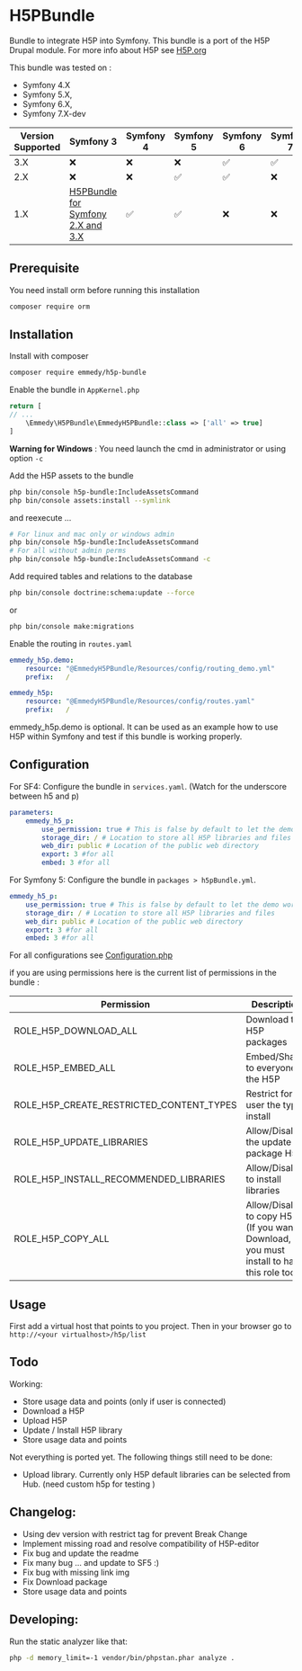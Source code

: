 # H5PBundle

Bundle to integrate H5P into Symfony. This bundle is a port of the H5P Drupal module. For more info about H5P
see [H5P.org](https://h5p.org)

This bundle was tested on :

- Symfony 4.X
- Symfony 5.X,
- Symfony 6.X,
- Symfony 7.X-dev

| Version Supported | Symfony 3                                                                 | Symfony 4 | Symfony 5 | Symfony 6 | Symfony 7 |
|-------------------|---------------------------------------------------------------------------|-----------|-----------|-----------|-----------|
| 3.X               | &#x274C;                                                                  | &#x274C;  | &#x274C;  | &#x2705;  | &#x2705;  |
| 2.X               | &#x274C;                                                                  | &#x274C;  | &#x2705;  | &#x2705;  | &#x274C;  |
| 1.X               | [H5PBundle for Symfony 2.X and 3.X](https://github.com/Emmedy/h5p-bundle) | &#x2705;  | &#x2705;  | &#x274C;  | &#x274C;  |

Prerequisite
------------

You need install orm before running this installation

```bash
composer require orm
```

Installation
------------

Install with composer

``` bash
composer require emmedy/h5p-bundle
```

Enable the bundle in `AppKernel.php`

```php
return [
// ...
    \Emmedy\H5PBundle\EmmedyH5PBundle::class => ['all' => true]
]
```

**Warning for Windows** : You need launch the cmd in administrator or using option ``-c``

Add the H5P assets to the bundle

``` bash
php bin/console h5p-bundle:IncludeAssetsCommand
php bin/console assets:install --symlink
```

and reexecute ...

```bash
# For linux and mac only or windows admin
php bin/console h5p-bundle:IncludeAssetsCommand
# For all without admin perms
php bin/console h5p-bundle:IncludeAssetsCommand -c
```

Add required tables and relations to the database

``` bash
php bin/console doctrine:schema:update --force 
```

or

````bash
php bin/console make:migrations
````

Enable the routing in `routes.yaml`

```yaml
emmedy_h5p.demo:
    resource: "@EmmedyH5PBundle/Resources/config/routing_demo.yml"
    prefix:   /

emmedy_h5p:
    resource: "@EmmedyH5PBundle/Resources/config/routes.yaml"
    prefix:   /
```

emmedy_h5p.demo is optional. It can be used as an example how to use H5P within Symfony and test if this bundle is working properly.

Configuration
-------------

For SF4:
Configure the bundle in `services.yaml`. (Watch for the underscore between h5 and p)

```yaml
parameters:
    emmedy_h5_p:
        use_permission: true # This is false by default to let the demo work out of the box.
        storage_dir: / # Location to store all H5P libraries and files
        web_dir: public # Location of the public web directory
        export: 3 #for all
        embed: 3 #for all
```

For Symfony 5:
Configure the bundle in `packages > h5pBundle.yml`.

```yaml
emmedy_h5_p:
    use_permission: true # This is false by default to let the demo work out of the box.
    storage_dir: / # Location to store all H5P libraries and files
    web_dir: public # Location of the public web directory
    export: 3 #for all
    embed: 3 #for all
```

For all configurations see [Configuration.php](DependencyInjection/Configuration.php)

if you are using permissions here is the current list of permissions in the bundle :

| Permission                               | Description                                                                                  |
|------------------------------------------|----------------------------------------------------------------------------------------------|
| ROLE_H5P_DOWNLOAD_ALL                    | Download the H5P packages                                                                    |
| ROLE_H5P_EMBED_ALL                       | Embed/Share to everyone the H5P                                                              |
| ROLE_H5P_CREATE_RESTRICTED_CONTENT_TYPES | Restrict for user the type install                                                           |
| ROLE_H5P_UPDATE_LIBRARIES                | Allow/Disallow the update of package H5P                                                     |
| ROLE_H5P_INSTALL_RECOMMENDED_LIBRARIES   | Allow/Disallow to install libraries                                                          |
| ROLE_H5P_COPY_ALL                        | Allow/Disallow to copy H5P (If you want to Download, you must install to have this role too) |

Usage
-------------

First add a virtual host that points to you project. Then in your browser go to `http://<your virtualhost>/h5p/list`

Todo
-------------
Working:

- Store usage data and points (only if user is connected)
- Download a H5P
- Upload H5P
- Update / Install H5P library
- Store usage data and points

Not everything is ported yet. The following things still need to be done:

* Upload library. Currently only H5P default libraries can be selected from Hub. (need custom h5p for testing )

Changelog:
-------------

- Using dev version with restrict tag for prevent Break Change
- Implement missing road and resolve compatibility of H5P-editor
- Fix bug and update the readme
- Fix many bug ... and update to SF5 :)
- Fix bug with missing link img
- Fix Download package
- Store usage data and points

Developing:
-------------
Run the static analyzer like that:

```sh
php -d memory_limit=-1 vendor/bin/phpstan.phar analyze .
```
